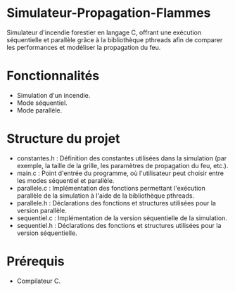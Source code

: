 # Simulateur-Propagation-Flammes 
Simulateur d'incendie forestier en langage C, offrant une exécution séquentielle et parallèle grâce à la bibliothèque pthreads afin de comparer les performances et modéliser la propagation du feu.

# Fonctionnalités
- Simulation d'un incendie.
- Mode séquentiel.
- Mode parallèle.

# Structure du projet
- constantes.h : Définition des constantes utilisées dans la simulation (par exemple, la taille de la grille, les paramètres de propagation du feu, etc.).
- main.c : Point d'entrée du programme, où l'utilisateur peut choisir entre les modes séquentiel et parallèle.
- parallele.c : Implémentation des fonctions permettant l'exécution parallèle de la simulation à l'aide de la bibliothèque pthreads.
- parallele.h : Déclarations des fonctions et structures utilisées pour la version parallèle.
- sequentiel.c : Implémentation de la version séquentielle de la simulation.
- sequentiel.h : Déclarations des fonctions et structures utilisées pour la version séquentielle.

# Prérequis 
- Compilateur C.
